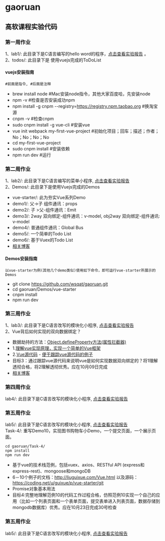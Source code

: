 # gaoruan
## 高软课程实验代码
### 第一周作业
  1、lab1/: 此目录下是C语言编写的hello word的程序，[点击查看实验报告](https://www.shiyanlou.com/courses/reports/1290122)  。  
  2、todos/: 此目录下是
  使用vuejs完成的ToDoList   
  
#### vuejs安装指南
    #前面是指令, #后面是注释
-  brew install node 
#Mac安装node指令，其他大家百度哈，先安装node
-  npm -v #检查是否安装成功npm
-  npm install -g cnpm --registry=https://registry.npm.taobao.org #换淘宝源
-  cnpm -v #检查cnpm
-  sudo cnpm install -g vue-cli #安装vue
-  vue init webpack my-first-vue-project #初始化项目；回车；描述；作者；No；No；No；No
-  cd my-first-vue-project
-  sudo cnpm install #安装依赖
-  npm run dev #运行

### 第二周作业
  1、lab2/: 此目录下是C语言编写的菜单小程序, [点击查看实验报告](https://github.com/wsqat/gaoruan/tree/master/lab2)    
  2、Demos/: 此目录下是使用Vuejs完成的Demos  
-   vue-starter/: 此为夯实Vue系列Demo   
-   demo1/: 父->子 组件通讯：props  
-   demo2/: 子 >父-组件通讯：Emit    
-   demo3/: 2way 双向绑定-组件通讯：v-model, obj2way 双向绑定-组件通讯: v-model   
-   demo4/: 普通组件通讯：Global Bus
-   demo5/: 一个简单的Todo List
-   demo6/: 基于Vuex的Todo List
-   [相关博客](http://liuguixue.com/14944169197755.html)

#### Demos安装指南
    以vue-starter为例(其他几个demo类似)使用如下命令，即可运行vue-starter所展示的Demos
-  git clone https://github.com/wsqat/gaoruan.git
-  cd gaoruan/Demos/vue-starter
-  cnpm install
-  npm run dev

### 第三周作业
  1、lab3/: 此目录下是C语言改写的模块化小程序, [点击查看实验报告](https://github.com/wsqat/gaoruan/tree/master/lab3)   
  2、Vue背后如何实现的双向数据绑定？  
*  数据劫持的方法：[Object.defineProperty方法(属性拦截器)](http://blog.csdn.net/u011277123/article/details/58597638)  
* 1.[理解vue实现原理，实现一个简单的Vue框架](https://github.com/fwing1987/MyVue)
* 2.[Vue源代码](https://github.com/vuejs/vue) - [便于跟踪vue源代码的例子](https://coding.net/u/mengning/p/mengning/git/raw/master/ase/vue-example.zip)
* 目标3：通过跟踪vue源代码来说明vue是如何实现数据双向绑定的？将1理解透彻合格，将2理解透彻优秀。应在10月09日完成
* [相关博客](https://zhuanlan.zhihu.com/p/24435564)

### 第四周作业
  lab4/: 此目录下是C语言改写的模块化小程序, [点击查看实验报告](https://github.com/wsqat/gaoruan/tree/master/lab4)

### 第五周作业 
  lab5/: 此目录下是C语言改写的模块化小程序, [点击查看实验报告](https://github.com/wsqat/gaoruan/tree/master/lab5)   
  Task-4/: 重写Demo10，实现图书购物车小Demo，一个提交页面，一个展示页面。
  ```
  cd gaoruan/Task-4/
  npm install
  npm run dev
  ```
  
* 基于vue的技术栈范例，包括vuex、axios、RESTful API (express和express-rest)、mongoose和mongoDB
* 6－10个例子的文档：http://liuguixue.com/Vue.html 以及源码：https://coding.net/u/guixue/p/vue-starter/git
* Promise对象基本用法
* 目标4:完整地理解范例10的代码工作过程合格，仿照范例10实现一个自己的应用（比如一个列表页面和一个表单页面，提交表单进入列表页面，数据存储到mongodb数据库）优秀。应在10月23日完成30号检查

### 第五周作业 
  lab5/: 此目录下是C语言改写的模块化小程序, [点击查看实验报告](https://github.com/wsqat/gaoruan/tree/master/lab5)   